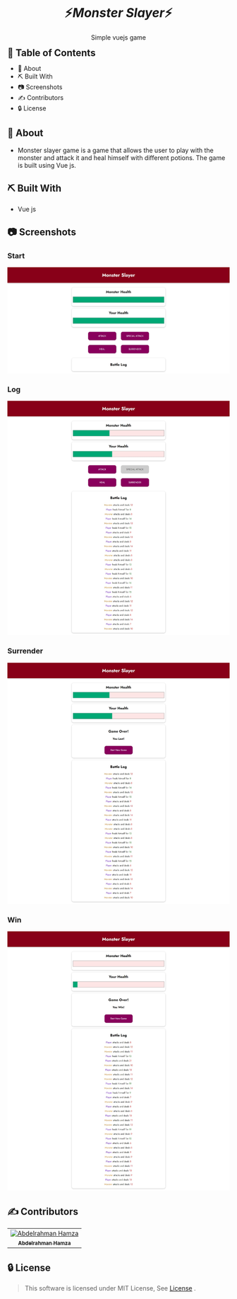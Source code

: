 <div align="center">
</div>

<div align="center">
    <h1 align='center'>⚡️<i>Monster Slayer</i>⚡️</h1>
    <p> Simple vuejs game </p>
</div>

<h2 style="display:inline">📝 Table of Contents</h2>

- 📑 About
- ⛏️ Built With
- 📷 Screenshots
- ✍️ Contributors
- 🔒 License

## 📑 About

- Monster slayer game is a game that allows the user to play with the monster and attack it and heal himself with different potions. The game is built using Vue js.

## ⛏️ Built With

- Vue js

## 📷 Screenshots

### Start

![start](./images/start.jpeg)

### Log

![log](./images/log.jpeg)

### Surrender

![surrender](./images/surrender.jpeg)

### Win

![win](./images/win.jpeg)


## ✍️ Contributors

<table>
  <tr>

<td align="center">
<a href="https://github.com/Abd-ELrahmanHamza" target="_black">
<img src="https://avatars.githubusercontent.com/u/68310502?v=4" width="150px;" alt="Abdelrahman Hamza"/><br /><sub><b>Abdelrahman Hamza</b></sub></a><br />
</td>

</tr>
 </table>

## 🔒 License <a name = "license"></a>

> This software is licensed under MIT License, See [License](https://github.com/CMP24-SWE-TEAM3/Front-End/blob/main/LICENSE) .
